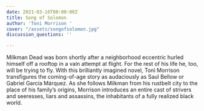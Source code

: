```yaml
---
date: 2021-03-16T00:00:00Z
title: Song of Solomon
author: 'Toni Morrison '
cover: "/assets/songofsolomon.jpg"
discussion_questions: ''

---
```

Milkman Dead was born shortly after a neighborhood eccentric hurled himself off a rooftop in a vain attempt at flight. For the rest of his life he, too, will be trying to fly. With this brilliantly imagined novel, Toni Morrison transfigures the coming-of-age story as audaciously as Saul Bellow or Gabriel García Márquez. As she follows Milkman from his rustbelt city to the place of his family’s origins, Morrison introduces an entire cast of strivers and seeresses, liars and assassins, the inhabitants of a fully realized black world.